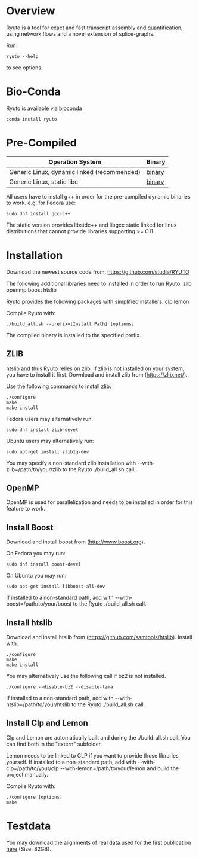 # Overview
Ryuto is a tool for exact and fast transcript assembly and quantification, using network flows and a novel extension of splice-graphs.

Run
```
ryuto --help
```
to see options.

# Bio-Conda

Ryuto is available via [bioconda](https://bioconda.github.io/)

```
conda install ryuto
```

# Pre-Compiled
Operation System |  Binary
 ---------------- | ------
Generic Linux, dynamic linked (recommended) | [binary](https://github.com/studla/RYUTO/releases/download/1.6/ryuto)
Generic Linux, static libc | [binary](https://github.com/studla/RYUTO/releases/download/1.6-static/ryuto)

All users have to install g++ in order for the pre-compiled dynamic binaries to work.
e.g, for Fedora use:
```
sudo dnf install gcc-c++
```

The static version provides libstdc++ and libgcc static linked for linux distributions that cannot provide libraries supporting >= C11.

# Installation
Download the newest source code from: https://github.com/studla/RYUTO

The following additional libraries need to installed in order to run Ryuto:
zlib
openmp
boost
htslib

Ryuto provides the following packages with simplified installers.
clp
lemon

Compile Ryuto with:
```
./build_all.sh --prefix=[Install Path] [options]
```
The compiled binary is installed to the specified prefix.

## ZLIB

htslib and thus Ryuto relies on zlib. If zlib is not installed on your system,
you have to install it first. Download and install zlib from (https://zlib.net/).

Use the following commands to install zlib:
```
./configure
make
make install
```

Fedora users may alternatively run:
```
sudo dnf install zlib-devel
```

Ubuntu users may alternatively run:
```
sudo apt-get install zlib1g-dev
```

You may specify a non-standard zlib installation with --with-zlib=/path/to/your/zlib to the Ryuto ./build_all.sh call.

## OpenMP

OpenMP is used for parallelization and needs to be installed in order for this feature to work.

## Install Boost

Download and install boost from (http://www.boost.org).

On Fedora you may run:
```
sudo dnf install boost-devel
```

On Ubuntu you may run:
```
sudo apt-get install libboost-all-dev
```

If installed to a non-standard path, add with --with-boost=/path/to/your/boost to the Ryuto ./build_all.sh call.

## Install htslib

Download and install htslib from (https://github.com/samtools/htslib).
Install with:
```
./configure
make
make install
```

You may alternatively use the following call if bz2 is not installed. 
```
./configure --disable-bz2 --disable-lzma
```

If installed to a non-standard path, add with --with-htslib=/path/to/your/htslib to the Ryuto ./build_all.sh call.

## Install Clp and Lemon

Clp and Lemon are automatically built and during the ./build_all.sh call. You can find both in the "extern" subfolder.

Lemon needs to be linked to CLP if you want to provide those libraries yourself.
If installed to a non-standard path, add with --with-clp=/path/to/your/clp --with-lemon=/path/to/your/lemon and build the project manually.

Compile Ryuto with:
```
./configure [options]
make
```

# Testdata

You may download the alignments of real data used for the first publication [here](http://silo.bioinf.uni-leipzig.de/thomas/ryuto_real_alignments2.tar.gz) (Size: 82GB).








